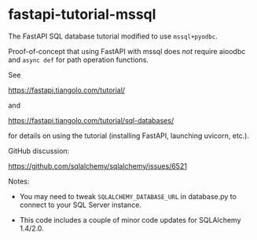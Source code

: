 # fastapi-tutorial-mssql
The FastAPI SQL database tutorial modified to use `mssql+pyodbc`.

Proof-of-concept that using FastAPI with mssql does *not* require
aioodbc and `async def` for path operation functions.

See

https://fastapi.tiangolo.com/tutorial/

and

https://fastapi.tiangolo.com/tutorial/sql-databases/

for details on using the tutorial (installing FastAPI,
launching uvicorn, etc.).

GitHub discussion:

https://github.com/sqlalchemy/sqlalchemy/issues/6521

Notes:

- You may need to tweak `SQLALCHEMY_DATABASE_URL` in database.py to connect
to your SQL Server instance.

- This code includes a couple of minor code updates for SQLAlchemy 1.4/2.0.
